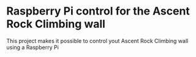 # Raspberry Pi control for the Ascent Rock Climbing wall
This project makes it possible to control yout Ascent Rock Climbing wall using a Raspberry Pi

